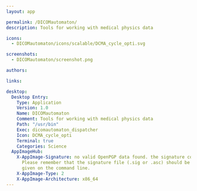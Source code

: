```yaml
---
layout: app

permalink: /DICOMautomaton/
description: Tools for working with medical physics data

icons:
  - DICOMautomaton/icons/scalable/DCMA_cycle_opti.svg

screenshots:
  - DICOMautomaton/screenshot.png

authors:

links:

desktop:
  Desktop Entry:
    Type: Application
    Version: 1.0
    Name: DICOMautomaton
    Comment: Tools for working with medical physics data
    Path: "/usr/bin"
    Exec: dicomautomaton_dispatcher
    Icon: DCMA_cycle_opti
    Terminal: true
    Categories: Science
  AppImageHub:
    X-AppImage-Signature: no valid OpenPGP data found. the signature could not be verified.
      Please remember that the signature file (.sig or .asc) should be the first file
      given on the command line.
    X-AppImage-Type: 2
    X-AppImage-Architecture: x86_64
---
```

